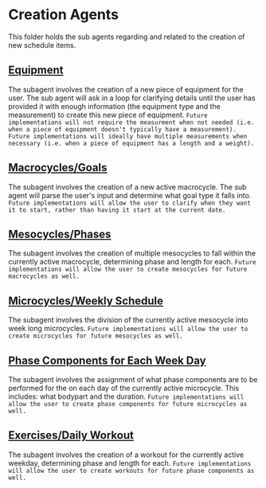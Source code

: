 # Creation Agents

This folder holds the sub agents regarding and related to the creation of new schedule items. 

## [Equipment](equipment/)

The subagent involves the creation of a new piece of equipment for the user. The sub agent will ask in a loop for clarifying details until the user has provided it with enough information (the equipment type and the measurement) to create this new piece of equipment. `Future implementations will not require the measurment when not needed (i.e. when a piece of equipment doesn't typically have a measurement). Future implementations will ideally have multiple measurements when necessary (i.e. when a piece of equipment has a length and a weight).`

## [Macrocycles/Goals](macrocycles/)

The subagent involves the creation of a new active macrocycle. The sub agent will parse the user's input and determine what goal type it falls into. `Future implementations will allow the user to clarify when they want it to start, rather than having it start at the current date.`

## [Mesocycles/Phases](mesocycles/)

The subagent involves the creation of multiple mesocycles to fall within the currently active macrocycle, determining phase and length for each. `Future implementations will allow the user to create mesocycles for future macrocycles as well.`

## [Microcycles/Weekly Schedule](microcycles/)

The subagent involves the division of the currently active mesocycle into week long microcycles. `Future implementations will allow the user to create microcycles for future mesocycles as well.`

## [Phase Components for Each Week Day](phase_components/)

The subagent involves the assignment of what phase components are to be performed for the on each day of the currently active microcycle. This includes: what bodypart and the duration. `Future implementations will allow the user to create phase components for future microcycles as well.`

## [Exercises/Daily Workout](workout_schedule/)

The subagent involves the creation of a workout for the currently active weekday, determining phase and length for each. `Future implementations will allow the user to create workouts for future phase components as well.`